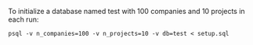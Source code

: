 To initialize a database named test 
with 100 companies and 10 projects in each run:
```
psql -v n_companies=100 -v n_projects=10 -v db=test < setup.sql
```
